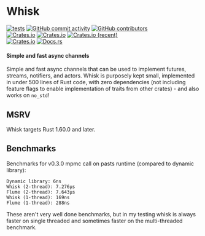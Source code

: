 # Whisk
[![tests](https://github.com/ardaku/whisk/actions/workflows/ci.yml/badge.svg)](https://github.com/ardaku/whisk/actions/workflows/ci.yml)
[![GitHub commit activity](https://img.shields.io/github/commit-activity/y/ardaku/whisk)](https://github.com/ardaku/whisk/)
[![GitHub contributors](https://img.shields.io/github/contributors/ardaku/whisk)](https://github.com/ardaku/whisk/graphs/contributors)  
[![Crates.io](https://img.shields.io/crates/v/whisk)](https://crates.io/crates/whisk)
[![Crates.io](https://img.shields.io/crates/d/whisk)](https://crates.io/crates/whisk)
[![Crates.io (recent)](https://img.shields.io/crates/dr/whisk)](https://crates.io/crates/whisk)  
[![Crates.io](https://img.shields.io/crates/l/whisk)](https://github.com/ardaku/whisk/search?l=Text&q=license)
[![Docs.rs](https://docs.rs/whisk/badge.svg)](https://docs.rs/whisk/)

#### Simple and fast async channels
Simple and fast async channels that can be used to implement futures, streams,
notifiers, and actors.  Whisk is purposely kept small, implemented in under 500
lines of Rust code, with zero dependencies (not including feature flags to
enable implementation of traits from other crates) - and also works on `no_std`!

## MSRV
Whisk targets Rust 1.60.0 and later.

## Benchmarks
Benchmarks for v0.3.0 mpmc call on pasts runtime (compared to dynamic library):

```
Dynamic library: 6ns
Whisk (2-thread): 7.276µs
Flume (2-thread): 7.643µs
Whisk (1-thread): 169ns
Flume (1-thread): 288ns
```

These aren't very well done benchmarks, but in my testing whisk is always faster
on single threaded and sometimes faster on the multi-threaded benchmark.
